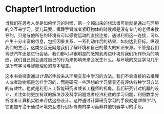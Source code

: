 # Chapter1 Introduction

当我们在思考人类是如何学习的时候，第一个蹦出来的想法很可能就是通过与环境的交互来学习。婴儿玩耍、挥舞手臂或者紧盯物体的时候都是没有专门的老师来教导的，只是与他所在的环境有可以感觉运动的直接连接。通过利用这一连接，可以产生十分丰富的信息，包括因果关系、一系列动作后的结果、如何达到目标。纵观我们的生活，这类交互无疑是我们了解环境和自己的最大的知识来源。不管是我们驾驶汽车还是进行会话，我们都可以很明显的感知到周边环境对我们所作所为的响应，我们自己则会通过自己的行为来影响未来会发生什么。与环境的交互学习几乎是所有学习与智能理论的基本理念。

这本书会探索通过*计算的*手段来从环境交互中学习的方法。我们不会直接的去推理人或者动物都是怎样学习的，而是研究一些理想的学习情景还有评估各种学习方法的有效性。也就是利用人工智能研究者或者工程师的视角。我们研究针对机器的设计，关注如何更加有效的解决涉及科学问题或者经济利益的学习问题，利用数学分析或者计算机实验来评估这些设计。这种通过计算研究学习的手段就是*增强学习*，它更加专注于通过环境交互进行目标导向的学习而非其他机器学习的手段。

